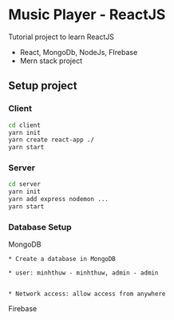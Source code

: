 # Music Player - ReactJS 
Tutorial project to learn ReactJS
* React, MongoDb, NodeJs, FIrebase
* Mern stack project

## Setup project 

### Client 
```bash
cd client
yarn init 
yarn create react-app ./
yarn start
```

### Server
```bash
cd server
yarn init
yarn add express nodemon ... 
yarn start
```
### Database Setup
MongoDB

    * Create a database in MongoDB
    
    * user: minhthuw - minhthuw, admin - admin
    

    * Network access: allow access from anywhere
Firebase
